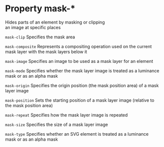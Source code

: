 # Property mask-*

Hides parts of an element by masking or clipping  
an image at specific places  

`mask-clip`
Specifies the mask area

`mask-composite`
Represents a compositing operation used on the 
current mask layer with the mask layers below it

`mask-image`
Specifies an image to be used as a mask layer for 
an element

`mask-mode`
Specifies whether the mask layer image is treated 
as a luminance mask or as an alpha mask

`mask-origin`
Specifies the origin position (the mask position 
area) of a mask layer image

`mask-position`
Sets the starting position of a mask layer image 
(relative to the mask position area)

`mask-repeat`
Specifies how the mask layer image is repeated

`mask-size`
Specifies the size of a mask layer image

`mask-type`
Specifies whether an SVG <mask> element is 
treated as a luminance mask or as an alpha mask
